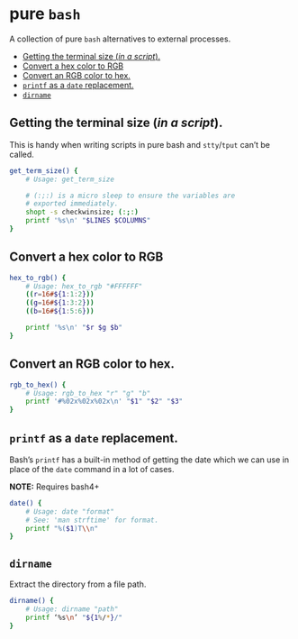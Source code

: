 # pure `bash`

A collection of pure `bash` alternatives to external processes.

<!-- vim-markdown-toc GFM -->

* [Getting the terminal size (*in a script*).](#getting-the-terminal-size-in-a-script)
* [Convert a hex color to RGB](#convert-a-hex-color-to-rgb)
* [Convert an RGB color to hex.](#convert-an-rgb-color-to-hex)
* [`printf` as a `date` replacement.](#printf-as-a-date-replacement)
* [`dirname`](#dirname)

<!-- vim-markdown-toc -->


## Getting the terminal size (*in a script*).

This is handy when writing scripts in pure bash and `stty`/`tput` can’t be
called.

```sh
get_term_size() {
    # Usage: get_term_size

    # (:;:) is a micro sleep to ensure the variables are
    # exported immediately.
    shopt -s checkwinsize; (:;:)
    printf '%s\n' "$LINES $COLUMNS"
}
```


## Convert a hex color to RGB

```sh
hex_to_rgb() {
    # Usage: hex_to_rgb "#FFFFFF"
    ((r=16#${1:1:2}))
    ((g=16#${1:3:2}))
    ((b=16#${1:5:6}))

    printf '%s\n' "$r $g $b"
}
```


## Convert an RGB color to hex.

```sh
rgb_to_hex() {
    # Usage: rgb_to_hex "r" "g" "b"
    printf '#%02x%02x%02x\n' "$1" "$2" "$3"
}
```


## `printf` as a `date` replacement.

Bash’s `printf` has a built-in method of getting the date which we can use
in place of the `date` command in a lot of cases.

**NOTE:** Requires bash4+

```sh
date() {
    # Usage: date "format"
    # See: 'man strftime' for format.
    printf "%($1)T\\n"
}
```


## `dirname`

Extract the directory from a file path.

```sh
dirname() {
    # Usage: dirname "path"
    printf ‘%s\n’ "${1%/*}/"
}
```


